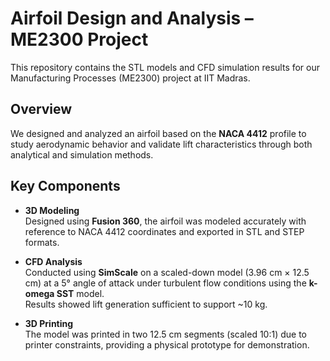 # Airfoil Design and Analysis – ME2300 Project

This repository contains the STL models and CFD simulation results for our Manufacturing Processes (ME2300) project at IIT Madras.

## Overview

We designed and analyzed an airfoil based on the **NACA 4412** profile to study aerodynamic behavior and validate lift characteristics through both analytical and simulation methods.

## Key Components

- **3D Modeling**  
  Designed using **Fusion 360**, the airfoil was modeled accurately with reference to NACA 4412 coordinates and exported in STL and STEP formats.

- **CFD Analysis**  
  Conducted using **SimScale** on a scaled-down model (3.96 cm × 12.5 cm) at a 5° angle of attack under turbulent flow conditions using the **k-omega SST** model.  
  Results showed lift generation sufficient to support ~10 kg.

- **3D Printing**  
  The model was printed in two 12.5 cm segments (scaled 10:1) due to printer constraints, providing a physical prototype for demonstration.
